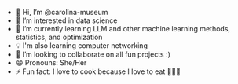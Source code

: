 - 👋 Hi, I’m @carolina-museum
- 👀 I’m interested in data science
- 🌱 I’m currently learning LLM and other machine learning methods, statistics, and optimization
- 💡 I'm also learning computer networking
- 💞️ I’m looking to collaborate on all fun projects :)
- 😄 Pronouns: She/Her
- ⚡ Fun fact: I love to cook because I love to eat 🍙🍙🍙

<!---
carolina-museum/carolina-museum is a ✨ special ✨ repository because its `README.md` (this file) appears on your GitHub profile.
You can click the Preview link to take a look at your changes.
--->
